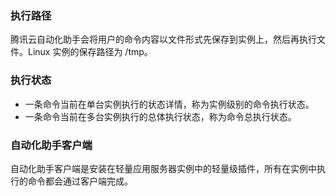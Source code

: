 ﻿### 执行路径
腾讯云自动化助手会将用户的命令内容以文件形式先保存到实例上，然后再执行文件。Linux 实例的保存路径为 /tmp。

### 执行状态
- 一条命令当前在单台实例执行的状态详情，称为实例级别的命令执行状态。
- 一条命令当前在多台实例执行的总体执行状态，称为命令总执行状态。

### 自动化助手客户端
自动化助手客户端是安装在轻量应用服务器实例中的轻量级插件，所有在实例中执行的命令都会通过客户端完成。